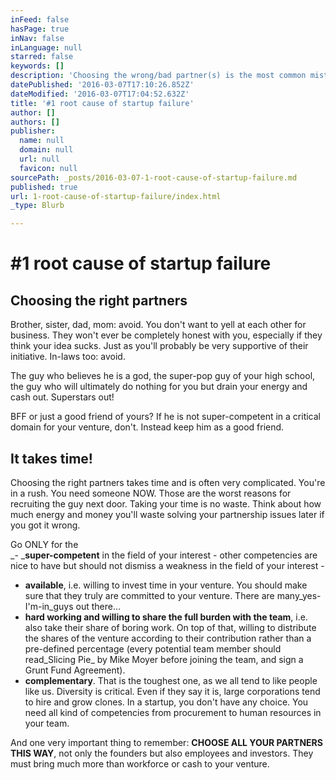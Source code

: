```yaml
---
inFeed: false
hasPage: true
inNav: false
inLanguage: null
starred: false
keywords: []
description: 'Choosing the wrong/bad partner(s) is the most common mistake leading to startup disaster. AVOID!'
datePublished: '2016-03-07T17:10:26.852Z'
dateModified: '2016-03-07T17:04:52.632Z'
title: '#1 root cause of startup failure'
author: []
authors: []
publisher:
  name: null
  domain: null
  url: null
  favicon: null
sourcePath: _posts/2016-03-07-1-root-cause-of-startup-failure.md
published: true
url: 1-root-cause-of-startup-failure/index.html
_type: Blurb

---
```

# \#1 root cause of startup failure

## Choosing the right partners

Brother, sister, dad, mom: avoid. You don't want to yell at each other for business. They won't ever be completely honest with you, especially if they think your idea sucks. Just as you'll probably be very supportive of their initiative. In-laws too: avoid.

The guy who believes he is a god, the super-pop guy of your high school, the guy who will ultimately do nothing for you but drain your energy and cash out. Superstars out!

BFF or just a good friend of yours? If he is not super-competent in a critical domain for your venture, don't. Instead keep him as a good friend.

## It takes time!

Choosing the right partners takes time and is often very complicated. You're in a rush. You need someone NOW. Those are the worst reasons for recruiting the guy next door. Taking your time is no waste. Think about how much energy and money you'll waste solving your partnership issues later if you got it wrong.

Go ONLY for the  
_- _**super-competent** in the field of your interest - other competencies are nice to have but should not dismiss a weakness in the field of your interest -  
- **available**, i.e. willing to invest time in your venture. You should make sure that they truly are committed to your venture. There are many_yes-I'm-in_guys out there...  
- **hard working and willing to share the full burden with the team**, i.e. also take their share of boring work. On top of that, willing to distribute the shares of the venture according to their contribution rather than a pre-defined percentage (every potential team member should read_Slicing Pie_ by Mike Moyer before joining the team, and sign a Grunt Fund Agreement).  
- **complementary**. That is the toughest one, as we all tend to like people like us. Diversity is critical. Even if they say it is, large corporations tend to hire and grow clones. In a startup, you don't have any choice. You need all kind of competencies from procurement to human resources in your team.

And one very important thing to remember: **CHOOSE ALL YOUR PARTNERS THIS WAY**, not only the founders but also employees and investors. They must bring much more than workforce or cash to your venture.